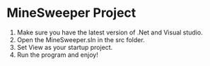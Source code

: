 # MineSweeper Project

1. Make sure you have the latest version of .Net and Visual studio.
2. Open the MineSweeper.sln in the src folder.
3. Set View as your startup project.
4. Run the program and enjoy!

